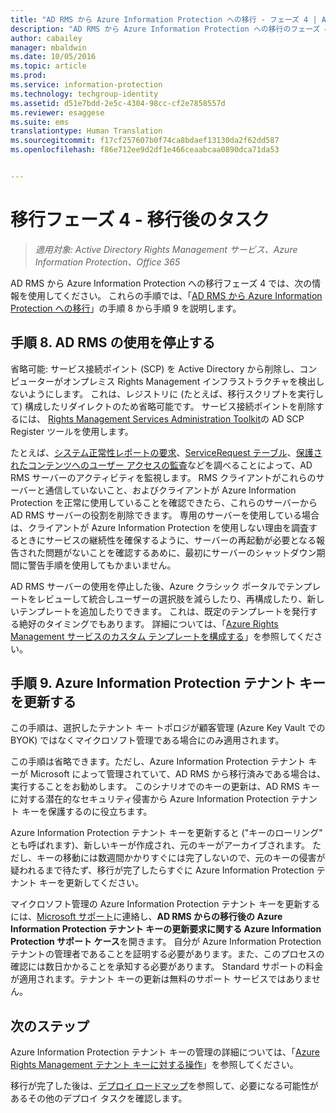```yaml
---
title: "AD RMS から Azure Information Protection への移行 - フェーズ 4 | Azure Information Protection"
description: "AD RMS から Azure Information Protection への移行のフェーズ 4 には、手順 8 ～ 9 が含まれます。"
author: cabailey
manager: mbaldwin
ms.date: 10/05/2016
ms.topic: article
ms.prod: 
ms.service: information-protection
ms.technology: techgroup-identity
ms.assetid: d51e7bdd-2e5c-4304-98cc-cf2e7858557d
ms.reviewer: esaggese
ms.suite: ems
translationtype: Human Translation
ms.sourcegitcommit: f17cf257607b0f74ca8bdaef13130da2f62dd587
ms.openlocfilehash: f86e712ee9d2df1e466ceaabcaa0890dca71da53


---
```


# 移行フェーズ 4 - 移行後のタスク

>*適用対象: Active Directory Rights Management サービス、Azure Information Protection、Office 365*


AD RMS から Azure Information Protection への移行フェーズ 4 では、次の情報を使用してください。 これらの手順では、「[AD RMS から Azure Information Protection への移行](migrate-from-ad-rms-to-azure-rms.md)」の手順 8 から手順 9 を説明します。


## 手順 8. AD RMS の使用を停止する

省略可能: サービス接続ポイント (SCP) を Active Directory から削除し、コンピューターがオンプレミス Rights Management インフラストラクチャを検出しないようにします。 これは、レジストリに (たとえば、移行スクリプトを実行して) 構成したリダイレクトのため省略可能です。 サービス接続ポイントを削除するには、 [Rights Management Services Administration Toolkit](http://www.microsoft.com/download/details.aspx?id=1479)の AD SCP Register ツールを使用します。

たとえば、[システム正常性レポートの要求](https://technet.microsoft.com/library/ee221012%28v=ws.10%29.aspx)、[ServiceRequest テーブル](http://technet.microsoft.com/library/dd772686%28v=ws.10%29.aspx)、[保護されたコンテンツへのユーザー アクセスの監査](http://social.technet.microsoft.com/wiki/contents/articles/3440.ad-rms-frequently-asked-questions-faq.aspx)などを調べることによって、AD RMS サーバーのアクティビティを監視します。 RMS クライアントがこれらのサーバーと通信していないこと、およびクライアントが Azure Information Protection を正常に使用していることを確認できたら、これらのサーバーから AD RMS サーバーの役割を削除できます。 専用のサーバーを使用している場合は、クライアントが Azure Information Protection を使用しない理由を調査するときにサービスの継続性を確保するように、サーバーの再起動が必要となる報告された問題がないことを確認するあめに、最初にサーバーのシャットダウン期間に警告手順を使用してもかまいません。

AD RMS サーバーの使用を停止した後、Azure クラシック ポータルでテンプレートをレビューして統合しユーザーの選択肢を減らしたり、再構成したり、新しいテンプレートを追加したりできます。 これは、既定のテンプレートを発行する絶好のタイミングでもあります。 詳細については、「[Azure Rights Management サービスのカスタム テンプレートを構成する](../deploy-use/configure-custom-templates.md)」を参照してください。

## 手順 9. Azure Information Protection テナント キーを更新する
この手順は、選択したテナント キー トポロジが顧客管理 (Azure Key Vault での BYOK) ではなくマイクロソフト管理である場合にのみ適用されます。

この手順は省略できます。ただし、Azure Information Protection テナント キーが Microsoft によって管理されていて、AD RMS から移行済みである場合は、実行することをお勧めします。 このシナリオでのキーの更新は、AD RMS キーに対する潜在的なセキュリティ侵害から Azure Information Protection テナント キーを保護するのに役立ちます。

Azure Information Protection テナント キーを更新すると ("キーのローリング" とも呼ばれます)、新しいキーが作成され、元のキーがアーカイブされます。 ただし、キーの移動には数週間かかりすぐには完了しないので、元のキーの侵害が疑われるまで待たず、移行が完了したらすぐに Azure Information Protection テナント キーを更新してください。

マイクロソフト管理の Azure Information Protection テナント キーを更新するには、[Microsoft サポート](../get-started/information-support.md#to-contact-microsoft-support)に連絡し、**AD RMS からの移行後の Azure Information Protection テナント キーの更新要求に関する Azure Information Protection サポート ケース**を開きます。 自分が Azure Information Protection テナントの管理者であることを証明する必要があります。また、このプロセスの確認には数日かかることを承知する必要があります。 Standard サポートの料金が適用されます。テナント キーの更新は無料のサポート サービスではありません。


## 次のステップ

Azure Information Protection テナント キーの管理の詳細については、「[Azure Rights Management テナント キーに対する操作](../deploy-use/operations-tenant-key.md)」を参照してください。

移行が完了した後は、[デプロイ ロードマップ](deployment-roadmap.md)を参照して、必要になる可能性があるその他のデプロイ タスクを確認します。




<!--HONumber=Oct16_HO1-->


